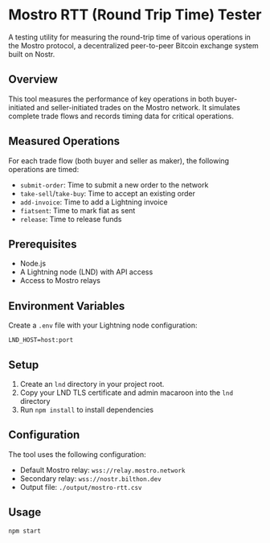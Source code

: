 # Mostro RTT (Round Trip Time) Tester

A testing utility for measuring the round-trip time of various operations in the Mostro protocol, a decentralized peer-to-peer Bitcoin exchange system built on Nostr.

## Overview

This tool measures the performance of key operations in both buyer-initiated and seller-initiated trades on the Mostro network. It simulates complete trade flows and records timing data for critical operations.

## Measured Operations

For each trade flow (both buyer and seller as maker), the following operations are timed:

- `submit-order`: Time to submit a new order to the network
- `take-sell`/`take-buy`: Time to accept an existing order
- `add-invoice`: Time to add a Lightning invoice
- `fiatsent`: Time to mark fiat as sent
- `release`: Time to release funds

## Prerequisites

- Node.js
- A Lightning node (LND) with API access
- Access to Mostro relays

## Environment Variables

Create a `.env` file with your Lightning node configuration:

```
LND_HOST=host:port
```

## Setup

1. Create an `lnd` directory in your project root.
2. Copy your LND TLS certificate and admin macaroon into the `lnd` directory
3. Run `npm install` to install dependencies

## Configuration

The tool uses the following configuration:

- Default Mostro relay: `wss://relay.mostro.network`
- Secondary relay: `wss://nostr.bilthon.dev`
- Output file: `./output/mostro-rtt.csv`

## Usage

```bash
npm start
```
